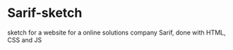 # Sarif-sketch
sketch for a website for a online solutions company Sarif, done with HTML, CSS and JS
